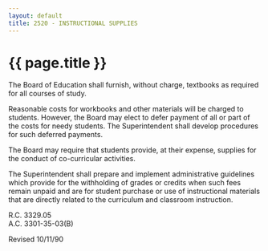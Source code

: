 ```yaml
---
layout: default
title: 2520 - INSTRUCTIONAL SUPPLIES
---
```


{{ page.title }}
================

The Board of Education shall furnish, without charge, textbooks as
required for all courses of study.

Reasonable costs for workbooks and other materials will be charged to
students. However, the Board may elect to defer payment of all or part
of the costs for needy students. The Superintendent shall develop
procedures for such deferred payments.

The Board may require that students provide, at their expense, supplies
for the conduct of co-curricular activities.

The Superintendent shall prepare and implement administrative guidelines
which provide for the withholding of grades or credits when such fees
remain unpaid and are for student purchase or use of instructional
materials that are directly related to the curriculum and classroom
instruction.

R.C. 3329.05\
 A.C. 3301-35-03(B)

Revised 10/11/90
